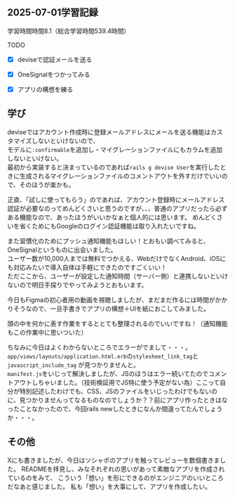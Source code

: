 ## 2025-07-01学習記録
学習時間時間8.1（総合学習時間539.4時間）

TODO
  - [x] deviseで認証メールを送る
  - [x] OneSignalをつかってみる
  - [x] アプリの構想を練る


## 学び
deviseではアカウント作成時に登録メールアドレスにメールを送る機能はカスタマイズしないといけないので、  
モデルに``:confirmable``を追加し・マイグレーションファイルにもカラムを追加しないといけない。  
最初から実装すると決まっているのであれば``rails g devise User``を実行したときに生成されるマイグレーションファイルのコメントアウトを外すだけでいいので、そのほうが楽かも。  

正直、「試しに使ってもらう」のであれば、アカウント登録時にメールアドレス認証が必要なのってめんどくさいと思うのですが、、、普通のアプリだったら必ずある機能なので、あったほうがいいかなぁと個人的には思います。
めんどくさいを省くためにもGoogleのログイン認証機能は取り入れたいですね。  

また習慣化のためにプッシュ通知機能もほしい！とおもい調べてみると、OneSignalというものに出会いました。  
ユーザー数が10,000人までは無料でつかえる、WebだけでなくAndroid、iOSにも対応みたいで導入自体は手軽にできたのですごくいい！  
ただここから、ユーザーが設定した通知時間（サーバー側）と連携しないといけないので明日手探りでやってみようとおもいます。  

今日もFigmaの初心者用の動画を視聴しましたが、まだまだ作るには時間がかかりそうなので、一旦手書きでアプリの構想＋UIを紙におこしてみました。  

頭の中を何かに表す作業をするととても整理されるのでいいですね！（通知機能もこの作業中に思いついた）  

ちなみに今日はよくわからないところでエラーがでまして・・・。
```app/views/layouts/application.html.erb```の``stylesheet_link_tag``と``javascript_include_tag``
が見つかりませんと。  
``manifest.js``をいじって解決しましたが、JSのほうはエラー続いてたのでコメントアウトしちゃいました。（技術検証用でJS特に使う予定がない為）ここって自分が特別記述したわけでも、CSS、JSのファイルをいじったわけでもないのに、見つかりませんってなるものなのでしょうか？？前にアプリ作ったときはなったことなかったので、今回rails newしたときになんか間違ってたんでしょうか・・・。

## その他
Xにも書きましたが、今日はソシャポのアプリを触ってレビューを数個書きました。
READMEを拝見し、みなそれぞれの思いがあって素敵なアプリを作成されているのをみて、
こういう「想い」を形にできるのがエンジニアのいいところだなあと感じました。
私も「想い」を大事にして、アプリを作成したい。